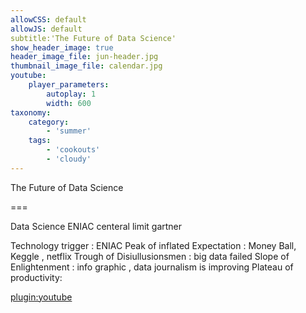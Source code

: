 ```yaml
---
allowCSS: default
allowJS: default
subtitle:'The Future of Data Science'
show_header_image: true
header_image_file: jun-header.jpg
thumbnail_image_file: calendar.jpg
youtube:
    player_parameters:
        autoplay: 1
        width: 600
taxonomy:
    category:
        - 'summer'
    tags:
        - 'cookouts'
        - 'cloudy'
---
```


The Future of Data Science 

===

Data Science ENIAC 
centeral limit 
gartner 

Technology trigger : ENIAC
Peak of inflated Expectation : Money Ball, Keggle , netflix 
Trough of Disiullusionsmen : big data failed 
Slope of Enlightenment : info graphic , data journalism is improving 
Plateau of productivity: 

[plugin:youtube](https://www.youtube.com/watch?v=YKMZIzYBgTk)

